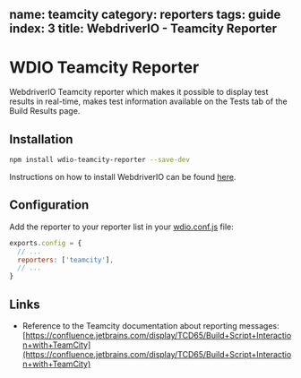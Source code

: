 name: teamcity
category: reporters
tags: guide
index: 3
title: WebdriverIO - Teamcity Reporter
---

WDIO Teamcity Reporter
======================

WebdriverIO Teamcity reporter which makes it possible to display test results in real-time, makes test information available on the Tests tab of the Build Results page.

## Installation

```bash
npm install wdio-teamcity-reporter --save-dev
```

Instructions on how to install WebdriverIO can be found [here](http://webdriver.io/guide/getstarted/install.html).

## Configuration

Add the reporter to your reporter list in your [wdio.conf.js](http://webdriver.io/guide/testrunner/configurationfile.html) file:

```js
exports.config = {
  // ...
  reporters: ['teamcity'],
  // ...
}
```

## Links

- Reference to the Teamcity documentation about reporting messages: [https://confluence.jetbrains.com/display/TCD65/Build+Script+Interaction+with+TeamCity](https://confluence.jetbrains.com/display/TCD65/Build+Script+Interaction+with+TeamCity)

